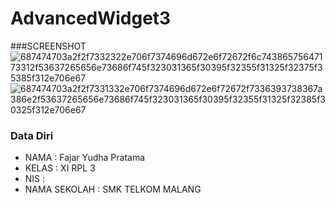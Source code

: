 # AdvancedWidget3
###SCREENSHOT
![687474703a2f2f7332322e706f7374696d672e6f72672f6c74386575647173312f53637265656e73686f745f323031365f30395f32355f31325f32375f35385f312e706e67](https://cloud.githubusercontent.com/assets/22133617/22323126/21e34c96-e3d3-11e6-855c-c213ed8bc802.png)
![687474703a2f2f7331332e706f7374696d672e6f72672f7336393738367a386e2f53637265656e73686f745f323031365f30395f32355f31325f32385f30325f312e706e67](https://cloud.githubusercontent.com/assets/22133617/22323127/223bba3e-e3d3-11e6-9283-daa1a5cb5d79.png)

### Data Diri 
- NAMA : Fajar Yudha Pratama
- KELAS : XI RPL 3
- NIS : 
- NAMA SEKOLAH : SMK TELKOM MALANG
